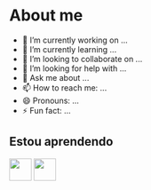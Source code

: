 # About me
- 🔭 I’m currently working on ...
- 🌱 I’m currently learning ...
- 👯 I’m looking to collaborate on ...
- 🤔 I’m looking for help with ...
- 💬 Ask me about ...
- 📫 How to reach me: ...
- 😄 Pronouns: ...
- ⚡ Fun fact: ...
## Estou aprendendo
<img src="https://cdn.jsdelivr.net/gh/devicons/devicon/icons/c/c-original.svg" width = "40" height = "40" /> <img src="https://cdn.jsdelivr.net/gh/devicons/devicon/icons/java/java-original.svg" width = "40" height = "40" />
          
          
